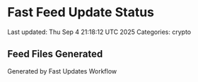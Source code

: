 # Fast Feed Update Status
Last updated: Thu Sep  4 21:18:12 UTC 2025
Categories: crypto

## Feed Files Generated

Generated by Fast Updates Workflow
